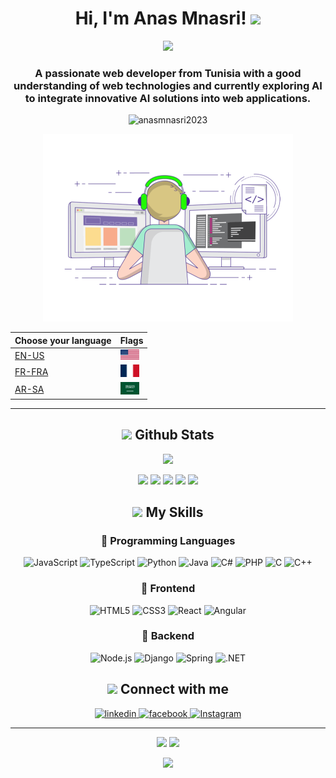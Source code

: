 <h1 align="center"> Hi, I'm Anas Mnasri! <img src="https://media.giphy.com/media/hvRJCLFzcasrR4ia7z/giphy.gif" width="25"> </h1>  

<p align="center">   
  <a href="https://github.com/DenverCoder1/readme-typing-svg">
    <img src="https://readme-typing-svg.herokuapp.com?lines=Web+Development+Engineering+Student;Full-Stack+Developer;AI+Enthusiast&center=true&width=500&height=45">
  </a> 
</p>


<h3 align="center">
    A passionate web developer from Tunisia with a good understanding of web technologies and currently exploring AI to integrate innovative AI solutions into web applications.
</h3>  

<p align="center">
    <img src="https://komarev.com/ghpvc/?username=anasmnasri2023&label=Profile%20views&color=0e75b6&style=flat" alt="anasmnasri2023" />
</p>

<p align="center">
    <img alt="Coding" width="400" src="https://raw.githubusercontent.com/devSouvik/devSouvik/master/gif3.gif">
</p>
<div align="center">

<table>
  <thead>
    <tr>
      <th style="font-size:14px">Choose your language</th>
      <th style="font-size:14px">Flags</th>
    </tr>
  </thead>
  <tbody>
    <tr>
      <td><a href="./README.md">EN-US</a></td>
      <td><img width="30" alt="USA Flag" title="United States Flag (USA)" src="./assets/images/flags/USA.png" /></td>
    </tr>
    <tr>
      <td><a href="./README-FR-FRA.md">FR-FRA</a></td>
      <td><img width="30" alt="France Flag" title="France Flag (FR)" src="./assets/images/flags/france.png" /></td>
    </tr>
    <tr>
      <td><a href="./README-AR-SA.md">AR-SA</a></td>
      <td><img width="30" alt="Saudi Flag" title="Saudi Arabia Flag" src="./assets/images/flags/saudi_ arabia.jpg" /></td>
    </tr>
  </tbody>
</table>

</div>


<hr>  

<h2 align="center">
    <img src="https://i.pinimg.com/originals/65/c4/f4/65c4f452571be1261e9c623f7da488ac.gif" width="35"> Github Stats 
</h2>  

<p align="center">
    <a href="https://github.com/ryo-ma/github-profile-trophy">
        <img src="https://github-profile-trophy.vercel.app/?username=anasmnasri2023&theme=monokai">
    </a> 
</p>  

<p align="center">
    <img src="http://github-profile-summary-cards.vercel.app/api/cards/profile-details?username=anasmnasri2023&theme=monokai">
    <img src="http://github-profile-summary-cards.vercel.app/api/cards/repos-per-language?username=anasmnasri2023&theme=monokai">
    <img src="http://github-profile-summary-cards.vercel.app/api/cards/most-commit-language?username=anasmnasri2023&theme=monokai">
    <img src="http://github-profile-summary-cards.vercel.app/api/cards/stats?username=anasmnasri2023&theme=monokai">
    <img src="http://github-profile-summary-cards.vercel.app/api/cards/productive-time?username=anasmnasri2023&theme=monokai&utcOffset=1">
</p>  

<h2 align="center">
    <img src="https://media2.giphy.com/media/QssGEmpkyEOhBCb7e1/giphy.gif?cid=ecf05e47a0n3gi1bfqntqmob8g9aid1oyj2wr3ds3mg700bl&rid=giphy.gif" width="30"> My Skills
</h2>  

<h3 align="center">💪 Programming Languages</h3>  
<p align="center">
    <img alt="JavaScript" src="https://img.shields.io/badge/JavaScript-F7DF1E.svg?style=for-the-badge&logo=javascript&logoColor=black">
    <img alt="TypeScript" src="https://img.shields.io/badge/TypeScript-3178C6.svg?style=for-the-badge&logo=typescript&logoColor=white">
    <img alt="Python" src="https://img.shields.io/badge/Python-3776AB.svg?style=for-the-badge&logo=python&logoColor=white">
    <img alt="Java" src="https://img.shields.io/badge/Java-007396.svg?style=for-the-badge&logo=java&logoColor=white">
    <img alt="C#" src="https://img.shields.io/badge/C%23-239120.svg?style=for-the-badge&logo=c-sharp&logoColor=white">
    <img alt="PHP" src="https://img.shields.io/badge/PHP-787CB5.svg?style=for-the-badge&logo=php&logoColor=white">
    <img alt="C" src="https://img.shields.io/badge/C-A8B9CC.svg?style=for-the-badge&logo=c&logoColor=black">
    <img alt="C++" src="https://img.shields.io/badge/C%2B%2B-00599C.svg?style=for-the-badge&logo=c%2B%2B&logoColor=white">
</p>  

<h3 align="center">💪 Frontend</h3>  
<p align="center">
    <img alt="HTML5" src="https://img.shields.io/badge/HTML5-E34F26.svg?style=for-the-badge&logo=html5&logoColor=white">
    <img alt="CSS3" src="https://img.shields.io/badge/CSS3-1572B6.svg?style=for-the-badge&logo=css3&logoColor=white">
    <img alt="React" src="https://img.shields.io/badge/React-61DAFB.svg?style=for-the-badge&logo=react&logoColor=black">
    <img alt="Angular" src="https://img.shields.io/badge/Angular-DD0031.svg?style=for-the-badge&logo=angular&logoColor=white">
</p>  

<h3 align="center">💪 Backend</h3>  
<p align="center">
    <img alt="Node.js" src="https://img.shields.io/badge/Node.js-339933.svg?style=for-the-badge&logo=nodedotjs&logoColor=white">
    <img alt="Django" src="https://img.shields.io/badge/Django-092D1F.svg?style=for-the-badge&logo=django&logoColor=white">
    <img alt="Spring" src="https://img.shields.io/badge/Spring-6DB33F.svg?style=for-the-badge&logo=spring&logoColor=white">
    <img alt=".NET" src="https://img.shields.io/badge/.NET-512BD4.svg?style=for-the-badge&logo=.net&logoColor=white">
</p>  

<h2 align="center">  
    <img src='https://raw.githubusercontent.com/ShahriarShafin/ShahriarShafin/main/Assets/handshake.gif' width="80"> Connect with me 
</h2>  

<p align="center">  
    <a href="https://www.linkedin.com/in/anasmnasri/" target="_blank">  
        <img src="https://bentos.jkominovic.dev/api/v1/bento-cards?url=https%3A%2F%2Fwww.linkedin.com%2Fin%2Fkenan-gain-33048518a%2F&subtitle=@Anas+Mnasri&size=square" alt="linkedin">
    </a>  
    <a href="https://www.facebook.com/share/16JnEEenY4/" target="_blank">  
        <img src="https://bentos.jkominovic.dev/api/v1/bento-cards?url=https%3A%2F%2Ffacebook.com%2Fkenan.gain&subtitle=@Aness+Mnassri&size=square" alt="facebook">
    </a>  
    <a href="https://www.instagram.com/anessmnassri/" target="_blank">  
        <img src="https://bentos.jkominovic.dev/api/v1/bento-cards?url=https%3A%2F%2Fwww.instagram.com%2Fknightgamer87%2F&subtitle=@anessmnassri&size=square" alt="Instagram">
    </a>  
</p>  

---

<p align="center">  
    <img src="https://forthebadge.com/images/badges/built-with-love.svg" />  
    <img src="https://forthebadge.com/images/badges/open-source.svg" />  
</p>  

<p align="center">
    <img src="https://user-images.githubusercontent.com/73097560/115834477-dbab4500-a447-11eb-908a-139a6edaec5c.gif">
</p>

